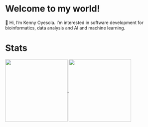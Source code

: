 # Welcome to my world!

👋 Hi, I’m Kenny Oyesola. I’m interested in software development for bioinformatics, data analysis and AI and machine learning.

# Stats

<a href="https://github.com/0m0kenny/github-readme-stats">
  <img height=200 align="center" src="https://github-readme-stats-beta-six-93.vercel.app/api?username=0m0kenny" />
</a>
<a href="https://github.com/0m0kenny/convoychat">
  <img height=200 align="center" src="https://github-readme-stats-beta-six-93.vercel.app/api/top-langs?username=0m0kenny&layout=compact&langs_count=8&card_width=250" />
</a>

<!---
0m0kenny/0m0kenny is a ✨ special ✨ repository because its `README.md` (this file) appears on your GitHub profile.
You can click the Preview link to take a look at your changes.
--->
